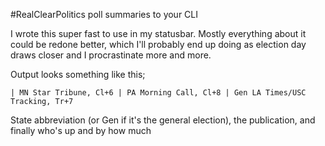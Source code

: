 #RealClearPolitics poll summaries to your CLI

I wrote this super fast to use in my statusbar.
Mostly everything about it could be redone better, which I'll probably end up doing as election day draws closer and I procrastinate more and more.

Output looks something like this;

	| MN Star Tribune, Cl+6 | PA Morning Call, Cl+8 | Gen LA Times/USC Tracking, Tr+7

State abbreviation (or Gen if it's the general election), the publication, and finally who's up and by how much
